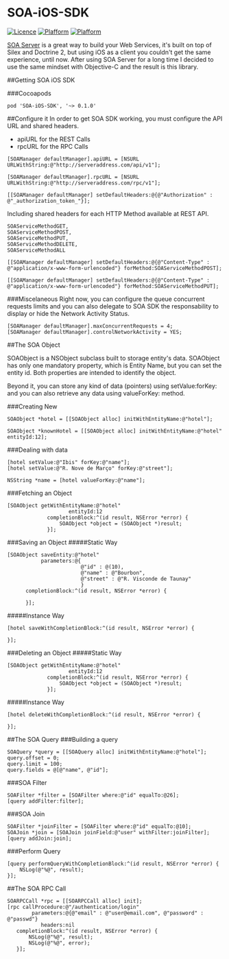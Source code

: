 SOA-iOS-SDK
===========

[![Licence](http://img.shields.io/cocoapods/l/SOA-iOS-SDK.svg?style=flat-square)](http://cocoadocs.org/docsets/SOA-iOS-SDK)
[![Plafform](http://img.shields.io/cocoapods/p/SOA-iOS-SDK.svg?style=flat-square)](http://cocoadocs.org/docsets/SOA-iOS-SDK)
[![Plafform](http://img.shields.io/cocoapods/v/SOA-iOS-SDK.svg?style=flat-square)](http://cocoadocs.org/docsets/SOA-iOS-SDK)

[SOA Server](https://github.com/coderockr/soa) is a great way to build your Web Services, it's built on top of Silex and Doctrine 2, but using iOS as a client you couldn't get the same experience, until now. After using SOA Server for a long time I decided to use the same mindset with Objective-C and the result is this library.

##Getting SOA iOS SDK

###Cocoapods
```objc
pod 'SOA-iOS-SDK', '~> 0.1.0'
```

##Configure it
In order to get SOA SDK working, you must configure the API URL and shared headers.
* apiURL for the REST Calls
* rpcURL for the RPC Calls

```objc
[SOAManager defaultManager].apiURL = [NSURL URLWithString:@"http://serveraddress.com/api/v1"];

[SOAManager defaultManager].rpcURL = [NSURL URLWithString:@"http://serveraddress.com/rpc/v1"];

[[SOAManager defaultManager] setDefaultHeaders:@{@"Authorization" : @"_authorization_token_"}];
```

Including shared headers for each HTTP Method available at REST API.
```objc
SOAServiceMethodGET,
SOAServiceMethodPOST,
SOAServiceMethodPUT,
SOAServiceMethodDELETE,
SOAServiceMethodALL

[[SOAManager defaultManager] setDefaultHeaders:@{@"Content-Type" : @"application/x-www-form-urlencoded"} forMethod:SOAServiceMethodPOST];

[[SOAManager defaultManager] setDefaultHeaders:@{@"Content-Type" : @"application/x-www-form-urlencoded"} forMethod:SOAServiceMethodPUT];
```

###Miscelaneous
Right now, you can configure the queue concurrent requests limits and you can also delegate to SOA SDK the responsability to display or hide the Network Activity Status.
```objc
[SOAManager defaultManager].maxConcurrentRequests = 4;
[SOAManager defaultManager].controlNetworkActivity = YES;
```

##The SOA Object

SOAObject is a NSObject subclass built to storage entity's data. SOAObject has only one mandatory property, which is Entity Name, but you can set the entity id. Both properties are intended to identify the object. 

Beyond it, you can store any kind of data (pointers) using setValue:forKey: and you can also retrieve any data using valueForKey: method.


###Creating New

```objc
SOAObject *hotel = [[SOAObject alloc] initWithEntityName:@"hotel"];

SOAObject *knownHotel = [[SOAObject alloc] initWithEntityName:@"hotel" entityId:12];
```
###Dealing with data
```objc
[hotel setValue:@"Ibis" forKey:@"name"];
[hotel setValue:@"R. Nove de Março" forKey:@"street"];

NSString *name = [hotel valueForKey:@"name"];
```

###Fetching an Object
```objc
[SOAObject getWithEntityName:@"hotel"
                    entityId:12
             completionBlock:^(id result, NSError *error) {
                 SOAObject *object = (SOAObject *)result;
             }];
```

###Saving an Object
#####Static Way
```objc
[SOAObject saveEntity:@"hotel"
           parameters:@{
                        @"id" : @(10),
                        @"name" : @"Bourbon",
                        @"street" : @"R. Visconde de Taunay"
                        }
      completionBlock:^(id result, NSError *error) {
          
      }];
```
#####Instance Way
```objc
[hotel saveWithCompletionBlock:^(id result, NSError *error) {
    
}];
```
###Deleting an Object
#####Static Way
```objc
[SOAObject getWithEntityName:@"hotel"
                    entityId:12
             completionBlock:^(id result, NSError *error) {
                 SOAObject *object = (SOAObject *)result;
             }];
```
#####Instance Way
```objc
[hotel deleteWithCompletionBlock:^(id result, NSError *error) {
    
}];
```
##The SOA Query
###Building a query
```objc
SOAQuery *query = [[SOAQuery alloc] initWithEntityName:@"hotel"];
query.offset = 0;
query.limit = 100;
query.fields = @[@"name", @"id"];
```

###SOA Filter
```objc
SOAFilter *filter = [SOAFilter where:@"id" equalTo:@26];
[query addFilter:filter];
```
###SOA Join
```objc
SOAFilter *joinFilter = [SOAFilter where:@"id" equalTo:@10];
SOAJoin *join = [SOAJoin joinField:@"user" withFilter:joinFilter];
[query addJoin:join];
```

###Perform Query
```objc
[query performQueryWithCompletionBlock:^(id result, NSError *error) {
    NSLog(@"%@", result);
}];
```

##The SOA RPC Call

```objc
SOARPCCall *rpc = [[SOARPCCall alloc] init];
[rpc callProcedure:@"/authentication/login"
        parameters:@{@"email" : @"user@email.com", @"password" : @"passwd"}
           headers:nil
   completionBlock:^(id result, NSError *error) {
       NSLog(@"%@", result);
       NSLog(@"%@", error);
   }];
```
